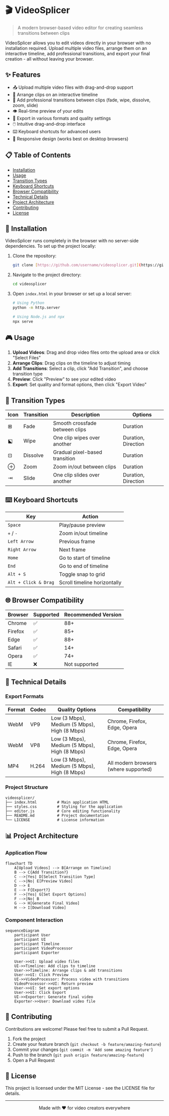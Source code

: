 # 🎬 VideoSplicer

> A modern browser-based video editor for creating seamless transitions between clips

VideoSplicer allows you to edit videos directly in your browser with no installation required. Upload multiple video files, arrange them on an interactive timeline, add professional transitions, and export your final creation - all without leaving your browser.



## ✨ Features

- 📤 Upload multiple video files with drag-and-drop support
- 🎯 Arrange clips on an interactive timeline
- 🔄 Add professional transitions between clips (fade, wipe, dissolve, zoom, slide)
- 👁️ Real-time preview of your edits
- 💾 Export in various formats and quality settings
- 🖱️ Intuitive drag-and-drop interface
- ⌨️ Keyboard shortcuts for advanced users
- 📱 Responsive design (works best on desktop browsers)

## 📋 Table of Contents

- [Installation](#-installation)
- [Usage](#-usage)
- [Transition Types](#-transition-types)
- [Keyboard Shortcuts](#-keyboard-shortcuts)
- [Browser Compatibility](#-browser-compatibility)
- [Technical Details](#-technical-details)
- [Project Architecture](#-project-architecture)
- [Contributing](#-contributing)
- [License](#-license)

## 🚀 Installation

VideoSplicer runs completely in the browser with no server-side dependencies. To set up the project locally:

1. Clone the repository:
   ```bash
   git clone [https://github.com/username/videosplicer.git](https://github.com/Bros-AI/VideoSplicer)
   ```

2. Navigate to the project directory:
   ```bash
   cd videosplicer
   ```

3. Open `index.html` in your browser or set up a local server:
   ```bash
   # Using Python
   python -m http.server
   
   # Using Node.js and npx
   npx serve
   ```

## 🎮 Usage

1. **Upload Videos**: Drag and drop video files onto the upload area or click "Select Files"
2. **Arrange Clips**: Drag clips on the timeline to adjust timing
3. **Add Transitions**: Select a clip, click "Add Transition", and choose transition type
4. **Preview**: Click "Preview" to see your edited video
5. **Export**: Set quality and format options, then click "Export Video"

## 🔄 Transition Types

| Icon | Transition | Description | Options |
|------|------------|-------------|---------|
| ⊞ | Fade | Smooth crossfade between clips | Duration |
| ⬕ | Wipe | One clip wipes over another | Duration, Direction |
| ⊡ | Dissolve | Gradual pixel-based transition | Duration |
| ⊕ | Zoom | Zoom in/out between clips | Duration |
| ⇥ | Slide | One clip slides over another | Duration, Direction |

## ⌨️ Keyboard Shortcuts

| Key | Action |
|-----|--------|
| `Space` | Play/pause preview |
| `+` / `-` | Zoom in/out timeline |
| `Left Arrow` | Previous frame |
| `Right Arrow` | Next frame |
| `Home` | Go to start of timeline |
| `End` | Go to end of timeline |
| `Alt + S` | Toggle snap to grid |
| `Alt + Click & Drag` | Scroll timeline horizontally |

## 🌐 Browser Compatibility

| Browser | Supported | Recommended Version |
|---------|-----------|---------------------|
| Chrome | ✅ | 88+ |
| Firefox | ✅ | 85+ |
| Edge | ✅ | 88+ |
| Safari | ✅ | 14+ |
| Opera | ✅ | 74+ |
| IE | ❌ | Not supported |

## 🔧 Technical Details

### Export Formats

| Format | Codec | Quality Options | Compatibility |
|--------|-------|-----------------|---------------|
| WebM | VP9 | Low (3 Mbps), Medium (5 Mbps), High (8 Mbps) | Chrome, Firefox, Edge, Opera |
| WebM | VP8 | Low (3 Mbps), Medium (5 Mbps), High (8 Mbps) | Chrome, Firefox, Edge, Opera |
| MP4 | H.264 | Low (3 Mbps), Medium (5 Mbps), High (8 Mbps) | All modern browsers (where supported) |

### Project Structure

```
videosplicer/
├── index.html         # Main application HTML
├── styles.css         # Styling for the application
├── editor.js          # Core editing functionality
├── README.md          # Project documentation
└── LICENSE            # License information
```

## 📊 Project Architecture

### Application Flow

```mermaid
flowchart TD
    A[Upload Videos] --> B[Arrange on Timeline]
    B --> C{Add Transition?}
    C -->|Yes| D[Select Transition Type]
    C -->|No| E[Preview Video]
    D --> E
    E --> F{Export?}
    F -->|Yes| G[Set Export Options]
    F -->|No| B
    G --> H[Generate Final Video]
    H --> I[Download Video]
```

### Component Interaction

```mermaid
sequenceDiagram
    participant User
    participant UI
    participant Timeline
    participant VideoProcessor
    participant Exporter
    
    User->>UI: Upload video files
    UI->>Timeline: Add clips to timeline
    User->>Timeline: Arrange clips & add transitions
    User->>UI: Click Preview
    UI->>VideoProcessor: Process video with transitions
    VideoProcessor->>UI: Return preview
    User->>UI: Set export options
    User->>UI: Click Export
    UI->>Exporter: Generate final video
    Exporter->>User: Download video file
```

## 👥 Contributing

Contributions are welcome! Please feel free to submit a Pull Request.

1. Fork the project
2. Create your feature branch (`git checkout -b feature/amazing-feature`)
3. Commit your changes (`git commit -m 'Add some amazing feature'`)
4. Push to the branch (`git push origin feature/amazing-feature`)
5. Open a Pull Request

## 📄 License

This project is licensed under the MIT License - see the LICENSE file for details.

---

<p align="center">Made with ❤️ for video creators everywhere</p>
